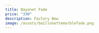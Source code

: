```yaml
---
title: Bayonet Fade
price: "330"
description: Factory New
image: /assets/baillonettemarblefade.png
---
```

